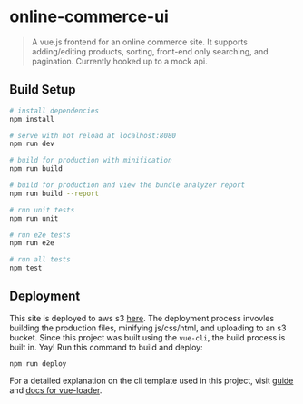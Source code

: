 # online-commerce-ui

> A vue.js frontend for an online commerce site. It supports adding/editing products, sorting, front-end only searching, and pagination. Currently hooked up to a mock api.

## Build Setup

``` bash
# install dependencies
npm install

# serve with hot reload at localhost:8080
npm run dev

# build for production with minification
npm run build

# build for production and view the bundle analyzer report
npm run build --report

# run unit tests
npm run unit

# run e2e tests
npm run e2e

# run all tests
npm test
```

## Deployment
This site is deployed to aws s3 [here](http://commerce-ui.korey.io). The deployment process invovles building the production files, minifying js/css/html, and uploading to an s3 bucket.
Since this project was built using the `vue-cli`, the build process is built in. Yay! Run this command to build and deploy:
```
npm run deploy
```

For a detailed explanation on the cli template used in this project, visit [guide](http://vuejs-templates.github.io/webpack/) and [docs for vue-loader](http://vuejs.github.io/vue-loader).

